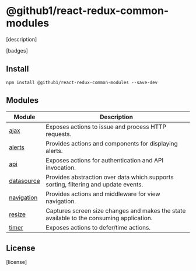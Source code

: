# @github1/react-redux-common-modules

[description]

[badges]

## Install
```shell
npm install @github1/react-redux-common-modules --save-dev
```

## Modules

| Module  | Description |
| ------------- | ------------- |
| [ajax](./src/ajax) | Exposes actions to issue and process HTTP requests. |
| [alerts](./src/alerts) | Provides actions and components for displaying alerts. |
| [api](./src/api) | Exposes actions for authentication and API invocation. |
| [datasource](./src/datasource) | Provides abstraction over data which supports sorting, filtering and update events. |
| [navigation](./src/navigation) | Provides actions and middleware for view navigation.  |
| [resize](./src/resize) | Captures screen size changes and makes the state available to the consuming application. |
| [timer](./src/timer) | Exposes actions to defer/time actions. |

## License
[license]